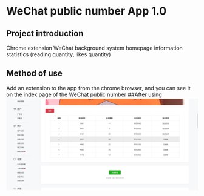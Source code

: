 # WeChat public number App 1.0
## Project introduction
Chrome extension
WeChat background system homepage information statistics (reading quantity, likes quantity)
## Method of use
Add an extension to the app from the chrome browser, and you can see it on the index page of the WeChat public number
##After using
![Image text](https://raw.githubusercontent.com/AliceBabyNana/WeChat-public-number-App/master/Demo/afterusing.jpg)
